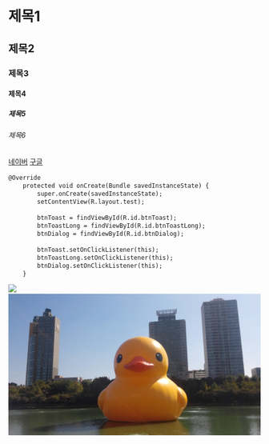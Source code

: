 # 제목1
## 제목2
### 제목3
#### 제목4
##### 제목5
###### 제목6

[네이버](https://www.naver.com)
[구글](https://www.google.com)

```
@Override
    protected void onCreate(Bundle savedInstanceState) {
        super.onCreate(savedInstanceState);
        setContentView(R.layout.test);

        btnToast = findViewById(R.id.btnToast);
        btnToastLong = findViewById(R.id.btnToastLong);
        btnDialog = findViewById(R.id.btnDialog);

        btnToast.setOnClickListener(this);
        btnToastLong.setOnClickListener(this);
        btnDialog.setOnClickListener(this);
    }

```


<img src="https://github.com/LucasDev86/bdworld/blob/main/gui/bmi11.PNG" width="200"/>  

<img src="ori.jpeg"/>
